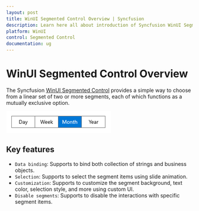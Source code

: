 ```yaml
---
layout: post
title: WinUI Segmented Control Overview | Syncfusion
description: Learn here all about introduction of Syncfusion WinUI Segmented Control (SfSegmentedControl) with key features and more. 
platform: WinUI
control: Segmented Control
documentation: ug
---
```


# WinUI Segmented Control Overview

The Syncfusion [WinUI Segmented Control](https://www.syncfusion.com/winui-controls/segmented-control) provides a simple way to choose from a linear set of two or more segments, each of which functions as a mutually exclusive option.

![Overview of WinUI Segmented Control](Overview_Images/winui-segmented-control-overview.png)

## Key features

* `Data binding`: Supports to bind both collection of strings and business objects.
* `Selection`: Supports to select the segment items using slide animation.
* `Customization`: Supports to customize the segment background, text color, selection style, and more using custom UI. 
* `Disable segments`: Supports to disable the interactions with specific segment items.